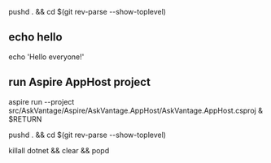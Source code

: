 pushd . && cd $(git rev-parse --show-toplevel)

## echo hello

echo 'Hello everyone!'

## run Aspire AppHost project
aspire run --project src/AskVantage/Aspire/AskVantage.AppHost/AskVantage.AppHost.csproj &
$RETURN

pushd . && cd $(git rev-parse --show-toplevel)

killall dotnet && clear && popd